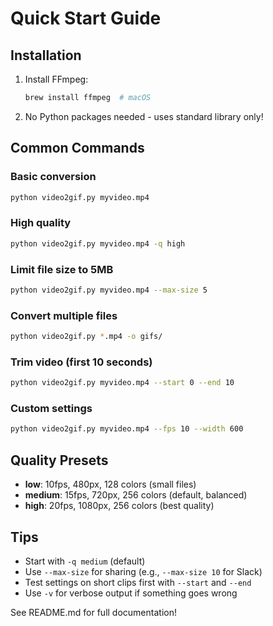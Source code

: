 # Quick Start Guide

## Installation

1. Install FFmpeg:
   ```bash
   brew install ffmpeg  # macOS
   ```

2. No Python packages needed - uses standard library only!

## Common Commands

### Basic conversion
```bash
python video2gif.py myvideo.mp4
```

### High quality
```bash
python video2gif.py myvideo.mp4 -q high
```

### Limit file size to 5MB
```bash
python video2gif.py myvideo.mp4 --max-size 5
```

### Convert multiple files
```bash
python video2gif.py *.mp4 -o gifs/
```

### Trim video (first 10 seconds)
```bash
python video2gif.py myvideo.mp4 --start 0 --end 10
```

### Custom settings
```bash
python video2gif.py myvideo.mp4 --fps 10 --width 600
```

## Quality Presets

- **low**: 10fps, 480px, 128 colors (small files)
- **medium**: 15fps, 720px, 256 colors (default, balanced)
- **high**: 20fps, 1080px, 256 colors (best quality)

## Tips

- Start with `-q medium` (default)
- Use `--max-size` for sharing (e.g., `--max-size 10` for Slack)
- Test settings on short clips first with `--start` and `--end`
- Use `-v` for verbose output if something goes wrong

See README.md for full documentation!

